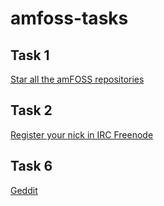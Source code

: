 # amfoss-tasks
## Task 1
[Star all the amFOSS repositories](https://github.com/Senthil-Lakshmikanth/amfoss-tasks/tree/main/task-1)
## Task 2
[Register your nick in IRC Freenode](https://github.com/Senthil-Lakshmikanth/amfoss-tasks/tree/main/task-2)
## Task 6
[Geddit](https://github.com/Senthil-Lakshmikanth/amfoss-tasks/tree/main/task-6)
